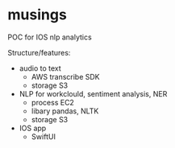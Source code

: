 # musings
POC for IOS nlp analytics

Structure/features:
* audio to text
  * AWS transcribe SDK
  * storage S3
* NLP for workclould, sentiment analysis, NER 
  * process EC2
  * libary pandas, NLTK
  * storage S3
* IOS app
  * SwiftUI


